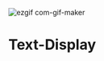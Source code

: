 ![ezgif com-gif-maker](https://user-images.githubusercontent.com/94049787/213515913-5d94d446-c053-44d4-8bc1-ace5ee383b81.gif)
# Text-Display
